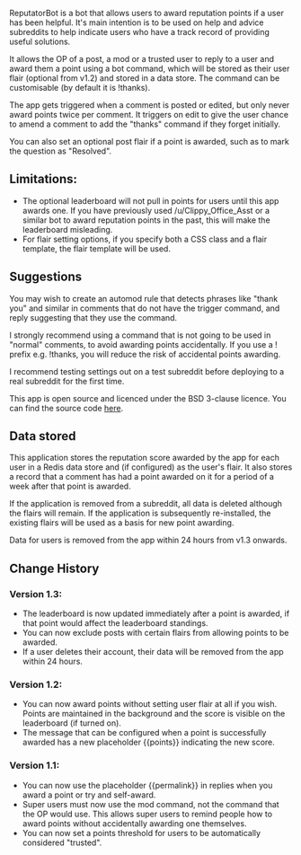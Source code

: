 ReputatorBot is a bot that allows users to award reputation points if a user has been helpful. It's main intention is to be used on help and advice subreddits to help indicate users who have a track record of providing useful solutions.

It allows the OP of a post, a mod or a trusted user to reply to a user and award them a point using a bot command, which will be stored as their user flair (optional from v1.2) and stored in a data store. The command can be customisable (by default it is !thanks).

The app gets triggered when a comment is posted or edited, but only never award points twice per comment. It triggers on edit to give the user chance to amend a comment to add the "thanks" command if they forget initially.

You can also set an optional post flair if a point is awarded, such as to mark the question as "Resolved".

## Limitations:

* The optional leaderboard will not pull in points for users until this app awards one. If you have previously used /u/Clippy_Office_Asst or a similar bot to award reputation points in the past, this will make the leaderboard misleading.
* For flair setting options, if you specify both a CSS class and a flair template, the flair template will be used.

## Suggestions

You may wish to create an automod rule that detects phrases like "thank you" and similar in comments that do not have the trigger command, and reply suggesting that they use the command.

I strongly recommend using a command that is not going to be used in "normal" comments, to avoid awarding points accidentally. If you use a ! prefix e.g. !thanks, you will reduce the risk of accidental points awarding.

I recommend testing settings out on a test subreddit before deploying to a real subreddit for the first time.

This app is open source and licenced under the BSD 3-clause licence. You can find the source code [here](https://github.com/fsvreddit/reputatorbot).

## Data stored

This application stores the reputation score awarded by the app for each user in a Redis data store and (if configured) as the user's flair. It also stores a record that a comment has had a point awarded on it for a period of a week after that point is awarded.

If the application is removed from a subreddit, all data is deleted although the flairs will remain. If the application is subsequently re-installed, the existing flairs will be used as a basis for new point awarding.

Data for users is removed from the app within 24 hours from v1.3 onwards.

## Change History

### Version 1.3:

* The leaderboard is now updated immediately after a point is awarded, if that point would affect the leaderboard standings.
* You can now exclude posts with certain flairs from allowing points to be awarded.
* If a user deletes their account, their data will be removed from the app within 24 hours.

### Version 1.2:

* You can now award points without setting user flair at all if you wish. Points are maintained in the background and the score is visible on the leaderboard (if turned on).
* The message that can be configured when a point is successfully awarded has a new placeholder {{points}} indicating the new score.

### Version 1.1:

* You can now use the placeholder {{permalink}} in replies when you award a point or try and self-award.
* Super users must now use the mod command, not the command that the OP would use. This allows super users to remind people how to award points without accidentally awarding one themselves.
* You can now set a points threshold for users to be automatically considered "trusted".
